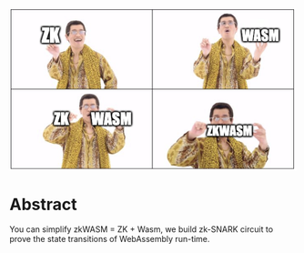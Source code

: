 ![zkWASM](../images/meme/zkwasm.png)

# Abstract

You can simplify zkWASM = ZK + Wasm, we build zk-SNARK circuit to prove the state transitions of WebAssembly run-time.
